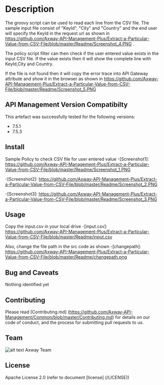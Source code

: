 # Description
The groovy script can be used to read each line from the CSV file. The sample input file consist of "KeyId", "City" and "Country" and the end user will specify the KeyId in the request url as shown in https://github.com/Axway-API-Management-Plus/Extract-a-Particular-Value-from-CSV-File/blob/master/Readme/Screenshot_4.PNG . 

The policy script filter can then check if the user entered value exists in the input CSV file. If the value exists then it will show the complete line with KeyId,City and Country.

If the file is not found then it will copy the error trace into API Gateway attribute and show it in the browser as shown in https://github.com/Axway-API-Management-Plus/Extract-a-Particular-Value-from-CSV-File/blob/master/Readme/Screenshot_5.PNG


## API Management Version Compatibilty
This artefact was successfully tested for the following versions:
- 7.5.1
- 7.5.3

## Install

Sample Policy to check CSV file for user entered value
-[Screenshot1]: https://github.com/Axway-API-Management-Plus/Extract-a-Particular-Value-from-CSV-File/blob/master/Readme/Screenshot_1.PNG

-[Screenshot2]: https://github.com/Axway-API-Management-Plus/Extract-a-Particular-Value-from-CSV-File/blob/master/Readme/Screenshot_2.PNG

-[Screenshot3]: https://github.com/Axway-API-Management-Plus/Extract-a-Particular-Value-from-CSV-File/blob/master/Readme/Screenshot_3.PNG


## Usage

Copy the input.csv in your local drive
-[input.csv]: https://github.com/Axway-API-Management-Plus/Extract-a-Particular-Value-from-CSV-File/blob/master/Readme/input.csv

Also, change the file path in the src code as shown
-[changepath]: https://github.com/Axway-API-Management-Plus/Extract-a-Particular-Value-from-CSV-File/blob/master/Readme/changepath.png 
  

## Bug and Caveats

Nothing identified yet

## Contributing

Please read [Contributing.md] (https://github.com/Axway-API-Management/Common/blob/master/Contributing.md) for details on our code of conduct, and the process for submitting pull requests to us.

## Team

![alt text][Axwaylogo] Axway Team

[Axwaylogo]: https://github.com/Axway-API-Management/Common/blob/master/img/AxwayLogoSmall.png  "Axway logo"


## License
Apache License 2.0 (refer to document [license] (/LICENSE))
